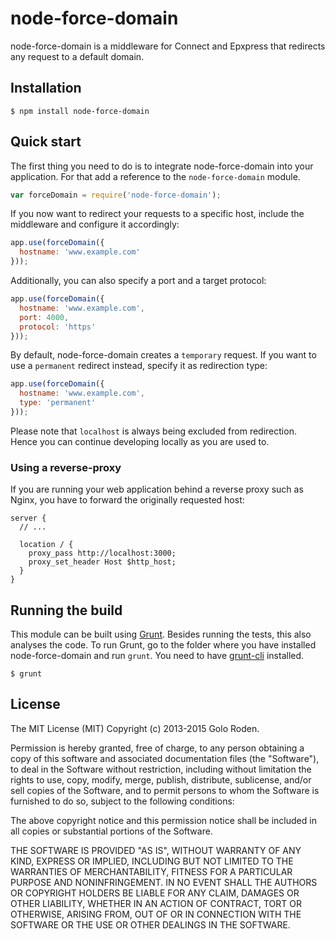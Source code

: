 # node-force-domain

node-force-domain is a middleware for Connect and Epxpress that redirects any request to a default domain.

## Installation

    $ npm install node-force-domain

## Quick start

The first thing you need to do is to integrate node-force-domain into your application. For that add a reference to the `node-force-domain` module.

```javascript
var forceDomain = require('node-force-domain');
```

If you now want to redirect your requests to a specific host, include the middleware and configure it accordingly:

```javascript
app.use(forceDomain({
  hostname: 'www.example.com'
}));
```

Additionally, you can also specify a port and a target protocol:

```javascript
app.use(forceDomain({
  hostname: 'www.example.com',
  port: 4000,
  protocol: 'https'
}));
```

By default, node-force-domain creates a `temporary` request. If you want to use a `permanent` redirect instead, specify it as redirection type:

```javascript
app.use(forceDomain({
  hostname: 'www.example.com',
  type: 'permanent'
}));
```

Please note that `localhost` is always being excluded from redirection. Hence you can continue developing locally as you are used to.

### Using a reverse-proxy

If you are running your web application behind a reverse proxy such as Nginx, you have to forward the originally requested host:

    server {
      // ...

      location / {
        proxy_pass http://localhost:3000;
        proxy_set_header Host $http_host;
      }
    }

## Running the build

This module can be built using [Grunt](http://gruntjs.com/). Besides running the tests, this also analyses the code. To run Grunt, go to the folder where you have installed node-force-domain and run `grunt`. You need to have [grunt-cli](https://github.com/gruntjs/grunt-cli) installed.

    $ grunt

## License

The MIT License (MIT)
Copyright (c) 2013-2015 Golo Roden.

Permission is hereby granted, free of charge, to any person obtaining a copy of this software and associated documentation files (the "Software"), to deal in the Software without restriction, including without limitation the rights to use, copy, modify, merge, publish, distribute, sublicense, and/or sell copies of the Software, and to permit persons to whom the Software is furnished to do so, subject to the following conditions:

The above copyright notice and this permission notice shall be included in all copies or substantial portions of the Software.

THE SOFTWARE IS PROVIDED "AS IS", WITHOUT WARRANTY OF ANY KIND, EXPRESS OR IMPLIED, INCLUDING BUT NOT LIMITED TO THE WARRANTIES OF MERCHANTABILITY, FITNESS FOR A PARTICULAR PURPOSE AND NONINFRINGEMENT. IN NO EVENT SHALL THE AUTHORS OR COPYRIGHT HOLDERS BE LIABLE FOR ANY CLAIM, DAMAGES OR OTHER LIABILITY, WHETHER IN AN ACTION OF CONTRACT, TORT OR OTHERWISE, ARISING FROM, OUT OF OR IN CONNECTION WITH THE SOFTWARE OR THE USE OR OTHER DEALINGS IN THE SOFTWARE.
